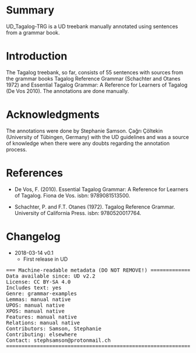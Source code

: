 # Summary

UD_Tagalog-TRG is a UD treebank manually annotated using sentences from a grammar book.

# Introduction

The Tagalog treebank, so far, consists of 55 sentences with sources from the grammar books Tagalog Reference Grammar (Schachter and Otanes 1972) and Essential Tagalog Grammar: A Reference for Learners of Tagalog (De Vos 2010). The annotations are done manually.

# Acknowledgments

The annotations were done by Stephanie Samson. Çağrı Çöltekin (University of Tübingen, Germany) with the UD guidelines and was a source of knowledge when there were any doubts regarding the annotation process.

# References

* De Vos, F. (2010). Essential Tagalog Grammar: A Reference for Learners of
Tagalog. Fiona de Vos. isbn: 9789081513500.

* Schachter, P. and F.T. Otanes (1972). Tagalog Reference Grammar. University
of California Press. isbn: 9780520017764.

# Changelog

* 2018-03-14 v0.1
    * First release in UD

<pre>
=== Machine-readable metadata (DO NOT REMOVE!) ================================
Data available since: UD v2.2
License: CC BY-SA 4.0
Includes text: yes
Genre: grammar-examples
Lemmas: manual native
UPOS: manual native
XPOS: manual native
Features: manual native
Relations: manual native
Contributors: Samson, Stephanie
Contributing: elsewhere
Contact: stephsamson@protonmail.ch
===============================================================================
</pre>
